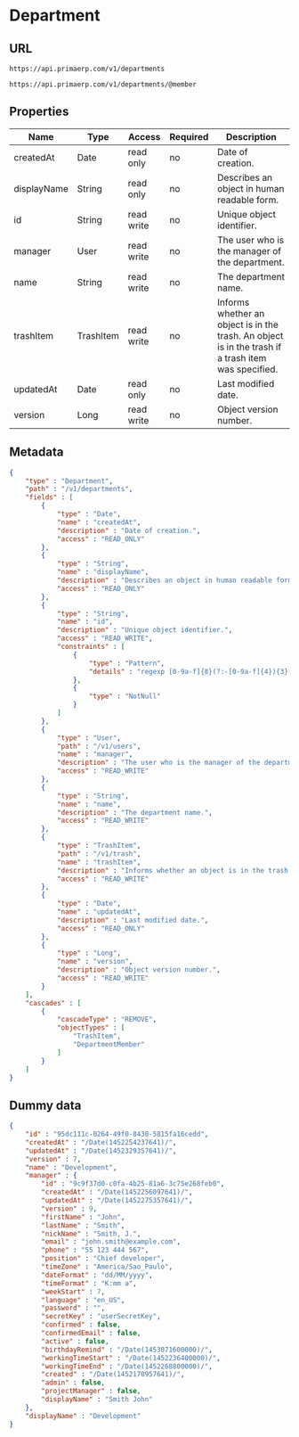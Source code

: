 Department
==

## URL

	https://api.primaerp.com/v1/departments

	https://api.primaerp.com/v1/departments/@member

## Properties

| Name        | Type      | Access     | Required | Description                                                                                         |
|-------------|-----------|------------|----------|-----------------------------------------------------------------------------------------------------|
| createdAt   | Date      | read only  | no       | Date of creation.                                                                                   |
| displayName | String    | read only  | no       | Describes an object in human readable form.                                                         |
| id          | String    | read write | no       | Unique object identifier.                                                                           |
| manager     | User      | read write | no       | The user who is the manager of the department.                                                      |
| name        | String    | read write | no       | The department name.                                                                                |
| trashItem   | TrashItem | read write | no       | Informs whether an object is in the trash. An object is in the trash if a trash item was specified. |
| updatedAt   | Date      | read only  | no       | Last modified date.                                                                                 |
| version     | Long      | read write | no       | Object version number.                                                                              |

## Metadata

```JSON
{
	"type" : "Department",
	"path" : "/v1/departments",
	"fields" : [
		{
			"type" : "Date",
			"name" : "createdAt",
			"description" : "Date of creation.",
			"access" : "READ_ONLY"
		},
		{
			"type" : "String",
			"name" : "displayName",
			"description" : "Describes an object in human readable form.",
			"access" : "READ_ONLY"
		},
		{
			"type" : "String",
			"name" : "id",
			"description" : "Unique object identifier.",
			"access" : "READ_WRITE",
			"constraints" : [
				{
					"type" : "Pattern",
					"details" : "regexp [0-9a-f]{8}(?:-[0-9a-f]{4}){3}-[0-9a-f]{12}"
				},
				{
					"type" : "NotNull"
				}
			]
		},
		{
			"type" : "User",
			"path" : "/v1/users",
			"name" : "manager",
			"description" : "The user who is the manager of the department.",
			"access" : "READ_WRITE"
		},
		{
			"type" : "String",
			"name" : "name",
			"description" : "The department name.",
			"access" : "READ_WRITE"
		},
		{
			"type" : "TrashItem",
			"path" : "/v1/trash",
			"name" : "trashItem",
			"description" : "Informs whether an object is in the trash. An object is in the trash if a trash item was specified.",
			"access" : "READ_WRITE"
		},
		{
			"type" : "Date",
			"name" : "updatedAt",
			"description" : "Last modified date.",
			"access" : "READ_ONLY"
		},
		{
			"type" : "Long",
			"name" : "version",
			"description" : "Object version number.",
			"access" : "READ_WRITE"
		}
	],
	"cascades" : [
		{
			"cascadeType" : "REMOVE",
			"objectTypes" : [
				"TrashItem",
				"DepartmentMember"
			]
		}
	]
}
```

## Dummy data

```JSON
{
	"id" : "95dc111c-0264-49f0-8430-5815fa16cedd",
	"createdAt" : "/Date(1452254237641)/",
	"updatedAt" : "/Date(1452329357641)/",
	"version" : 7,
	"name" : "Development",
	"manager" : {
		"id" : "9c9f37d0-c0fa-4b25-81a6-3c75e268feb0",
		"createdAt" : "/Date(1452256097641)/",
		"updatedAt" : "/Date(1452275357641)/",
		"version" : 9,
		"firstName" : "John",
		"lastName" : "Smith",
		"nickName" : "Smith, J.",
		"email" : "john.smith@example.com",
		"phone" : "55 123 444 567",
		"position" : "Chief developer",
		"timeZone" : "America/Sao_Paulo",
		"dateFormat" : "dd/MM/yyyy",
		"timeFormat" : "K:mm a",
		"weekStart" : 7,
		"language" : "en_US",
		"password" : "",
		"secretKey" : "userSecretKey",
		"confirmed" : false,
		"confirmedEmail" : false,
		"active" : false,
		"birthdayRemind" : "/Date(1453071600000)/",
		"workingTimeStart" : "/Date(1452236400000)/",
		"workingTimeEnd" : "/Date(1452268800000)/",
		"created" : "/Date(1452170957641)/",
		"admin" : false,
		"projectManager" : false,
		"displayName" : "Smith John"
	},
	"displayName" : "Development"
}
```
